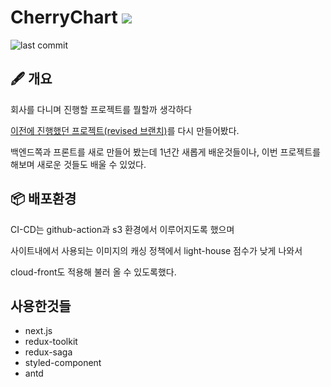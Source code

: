 # CherryChart <a href="https://cherrychart.com/">![](https://img.shields.io/badge/WEBSITE-CherryChart-red??style=social&logo=google-chrome&color=violet)</a>

![last commit](https://img.shields.io/github/last-commit/jihunhong/CherryChart-Client?logo=github)

## 🖋 개요
회사를 다니며 진행할 프로젝트를 뭘할까 생각하다

[이전에 진행했던 프로젝트(revised 브랜치)](https://github.com/jihunhong/VanillaChart)를 다시 만들어봤다.

백엔드쪽과 프론트를 새로 만들어 봤는데 1년간 새롭게 배운것들이나, 이번 프로젝트를 해보며 새로운 것들도 배울 수 있었다.


## 📦 배포환경
CI-CD는 github-action과 s3 환경에서 이루어지도록 했으며

사이트내에서 사용되는 이미지의 캐싱 정책에서 light-house 점수가 낮게 나와서

cloud-front도 적용해 불러 올 수 있도록했다.



## 사용한것들
- next.js
- redux-toolkit
- redux-saga
- styled-component
- antd
